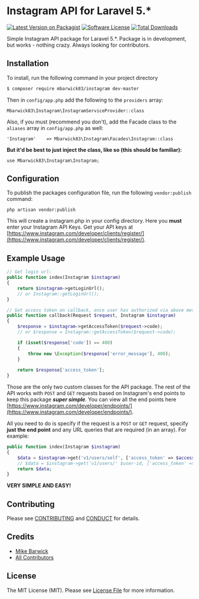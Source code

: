 # Instagram API for Laravel 5.*

[![Latest Version on Packagist][ico-version]][link-packagist]
[![Software License][ico-license]](LICENSE.md)
[![Total Downloads][ico-downloads]][link-downloads]

Simple Instagram API package for Laravel 5.*. Package is in development, but works - nothing crazy. Always looking for contributors.

## Installation

To install, run the following command in your project directory

``` bash
$ composer require mbarwick83/instagram dev-master
```

Then in `config/app.php` add the following to the `providers` array:

```
Mbarwick83\Instagram\InstagramServiceProvider::class
```

Also, if you must (recommend you don't), add the Facade class to the `aliases` array in `config/app.php` as well:

```
'Instagram'    => Mbarwick83\Instagram\Facades\Instagram::class
```

**But it'd be best to just inject the class, like so (this should be familiar):**

```
use Mbarwick83\Instagram\Instagram;
```

## Configuration

To publish the packages configuration file, run the following `vendor:publish` command:

```
php artisan vendor:publish
```

This will create a instagram.php in your config directory. Here you **must** enter your Instagram API Keys. Get your API keys at [https://www.instagram.com/developer/clients/register/](https://www.instagram.com/developer/clients/register/).

## Example Usage

``` php
// Get login url:
public function index(Instagram $instagram)
{
	return $instagram->getLoginUrl();
	// or Instagram::getLoginUrl();
}

// Get access token on callback, once user has authorized via above method
public function callback(Request $request, Instagram $instagram)
{
	$response = $instagram->getAccessToken($request->code);
	// or $response = Instagram::getAccessToken($request->code);

    if (isset($response['code']) == 400)
    {
        throw new \Exception($response['error_message'], 400);
    }
    
    return $response['access_token'];
}
```

Those are the only two custom classes for the API package. The rest of the API works with `POST` and `GET` requests based on Instagram's end points to keep this package ***super simple***. You can view all the end points here [https://www.instagram.com/developer/endpoints/](https://www.instagram.com/developer/endpoints/).

All you need to do is specify if the request is a `POST` or `GET` request, specify **just the end point** and any URL queries that are required (in an array).
For example:

```php
public function index(Instagram $instagram)
{
    $data = $instagram->get('v1/users/self', ['access_token' => $access_token]);
    // $data = $instagram->get('v1/users/' $user-id, ['access_token' => $access_token]);
    return $data;
}
```

**VERY SIMPLE AND EASY!**

## Contributing

Please see [CONTRIBUTING](CONTRIBUTING.md) and [CONDUCT](CONDUCT.md) for details.

## Credits

- [Mike Barwick][link-author]
- [All Contributors][link-contributors]

## License

The MIT License (MIT). Please see [License File](LICENSE.md) for more information.

[ico-version]: https://img.shields.io/packagist/v/mbarwick83/previewr.svg?style=flat-square
[ico-license]: https://img.shields.io/badge/license-MIT-brightgreen.svg?style=flat-square
[ico-downloads]: https://img.shields.io/packagist/dt/mbarwick83/previewr.svg?style=flat-square

[link-packagist]: https://packagist.org/packages/mbarwick83/previewr
[link-downloads]: https://packagist.org/packages/mbarwick83/previewr
[link-author]: https://github.com/mbarwick83
[link-contributors]: ../../contributors
